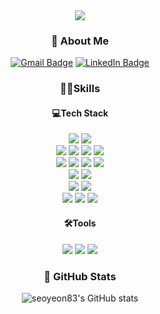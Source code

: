 <div align=center>

  
<img src="https://capsule-render.vercel.app/api?type=waving&color=0:6EE3F7,100:E6FFFF&height=150&section=header&text=Seoyeon's%20GitHub&fontSize=40" align=center>

### 📝 About Me

[![Gmail Badge](https://img.shields.io/badge/seannn283@gmail.com-EA4335?style=flat-square&logo=gmail&logoColor=white)](mailto:seannn283@gmail.com)
[![LinkedIn Badge](https://img.shields.io/badge/LinkedIn-0A66C2?style=flat-square&logo=linkedin&logoColor=white)](https://www.linkedin.com/in/%EC%84%9C%EC%97%B0-%EA%B9%80-b7369a305/)

<!-- [![Velog Badge](https://img.shields.io/badge/Velog-20C997?style=flat-square&logo=velog&logoColor=white)](https://velog.io/@ssssyeon/posts) -->

### 💪🏻Skills
#### 💻Tech Stack
<!-- Languages   -->
<img src="https://img.shields.io/badge/Java-007396?style=flat-square&logo=java&logoColor=white&labelColor=black"> 
<img src="https://img.shields.io/badge/Python-3776AB?style=flat-square&logo=python&logoColor=white&labelColor=black">
<br>
<!-- #### Frameworks   -->
<img src="https://img.shields.io/badge/Spring-6DB33F?style=flat-square&logo=spring&logoColor=white&labelColor=black"> 
<img src="https://img.shields.io/badge/Spring Boot-6DB33F?style=flat-square&logo=springboot&logoColor=white&labelColor=black"> 
<img src="https://img.shields.io/badge/Spring Data JPA-6DB33F?style=flat-square&logo=jpa&logoColor=white&labelColor=black"> 
<img src="https://img.shields.io/badge/Pandas-150458?style=flat-square&logo=pandas&logoColor=white&labelColor=black"> 

<br>

<!-- #### DB   -->
<img src="https://img.shields.io/badge/H2 database-09476B?style=flat-square&logo=h2database&logoColor=white&labelColor=black"> 
<img src="https://img.shields.io/badge/MySQL-4479A1?style=flat-square&logo=mysql&logoColor=white&labelColor=black"> 
<img src="https://img.shields.io/badge/PostgreSQL-4169E1?style=flat-square&logo=postgresql&logoColor=white&labelColor=black"> 
<img src="https://img.shields.io/badge/Redis-FF4438?style=flat-square&logo=redis&logoColor=white&labelColor=black">
<br>

<!-- #### Infra   -->
<img src="https://img.shields.io/badge/Docker-2496ED?style=flat-square&logo=docker&logoColor=white&labelColor=black"> 
<img src="https://img.shields.io/badge/AWS-232F3E?style=flat-square&logo=amazonwebservices&logoColor=white&labelColor=black">
<br>

<!-- #### Workflow & Automation   -->
<img src="https://img.shields.io/badge/Github Actions-2088FF?style=flat-square&logo=githubactions&logoColor=white&labelColor=black"> 
<img src="https://img.shields.io/badge/Apache Airflow-017CEE?style=flat-square&logo=apacheairflow&logoColor=white&labelColor=black">
<br>

<img src="https://img.shields.io/badge/Git-F05032?style=flat-square&logo=Git&logoColor=white&labelColor=black"> 
<img src="https://img.shields.io/badge/GitHub-181717?style=flat-square&logo=GitHub&logoColor=white&labelColor=black"> 
<img src="https://img.shields.io/badge/Swagger-85EA2D?style=flat-square&logo=Swagger&logoColor=white&labelColor=black"> 
<br>

#### 🛠️Tools
<!-- #### Tools & Collaboration & Communication   -->
<img src="https://img.shields.io/badge/Notion-000000?style=flat-square&logo=Notion&logoColor=white&labelColor=black"> 
<img src="https://img.shields.io/badge/Discord-5865F2?style=flat-square&logo=Discord&logoColor=white&labelColor=black"> 
<img src="https://img.shields.io/badge/Slack-4A154B?style=flat-square&logo=Slack&logoColor=white&labelColor=black">

### 🌟 GitHub Stats

![seoyeon83's GitHub stats](https://github-readme-stats.vercel.app/api?username=seoyeon83&theme=react&show_icons=true&hide_border=true&count_private=true)


</div>

